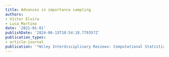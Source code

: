```yaml
---
title: Advances in importance sampling
authors:
- Vı́ctor Elvira
- Luca Martino
date: '2021-01-01'
publishDate: '2024-06-15T10:54:18.770357Z'
publication_types:
- article-journal
publication: '*Wiley Interdisciplinary Reviews: Computational Statistics*'
---
```

